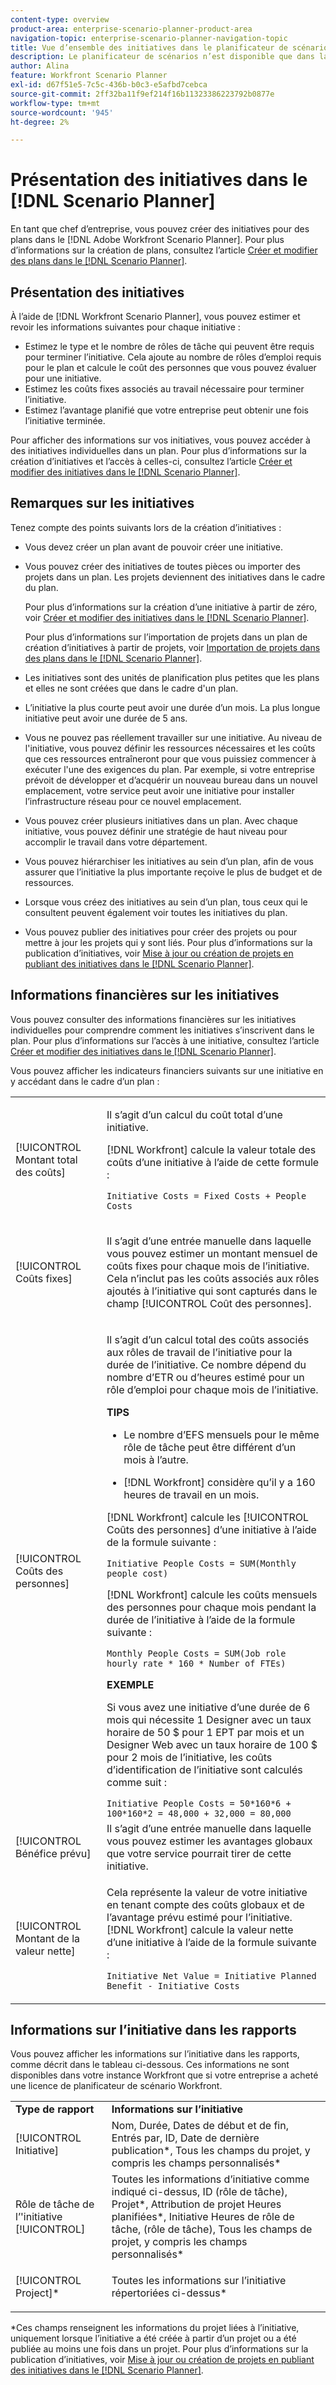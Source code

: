 ```yaml
---
content-type: overview
product-area: enterprise-scenario-planner-product-area
navigation-topic: enterprise-scenario-planner-navigation-topic
title: Vue d’ensemble des initiatives dans le planificateur de scénarios
description: Le planificateur de scénarios n’est disponible que dans la nouvelle expérience Adobe Workfront et nécessite une licence supplémentaire. Pour plus d’informations sur le planificateur de scénario Workfront, consultez la présentation du planificateur de scénario.
author: Alina
feature: Workfront Scenario Planner
exl-id: d67f51e5-7c5c-436b-b0c3-e5afbd7cebca
source-git-commit: 2ff32ba11f9ef214f16b11323386223792b0877e
workflow-type: tm+mt
source-wordcount: '945'
ht-degree: 2%

---
```


# Présentation des initiatives dans le [!DNL Scenario Planner]

En tant que chef d’entreprise, vous pouvez créer des initiatives pour des plans dans le [!DNL Adobe Workfront Scenario Planner]. Pour plus d’informations sur la création de plans, consultez l’article [Créer et modifier des plans dans le  [!DNL Scenario Planner]](../scenario-planner/create-and-edit-plans.md).

## Présentation des initiatives

À l’aide de [!DNL Workfront Scenario Planner], vous pouvez estimer et revoir les informations suivantes pour chaque initiative :

* Estimez le type et le nombre de rôles de tâche qui peuvent être requis pour terminer l’initiative. Cela ajoute au nombre de rôles d’emploi requis pour le plan et calcule le coût des personnes que vous pouvez évaluer pour une initiative.
* Estimez les coûts fixes associés au travail nécessaire pour terminer l’initiative.
* Estimez l’avantage planifié que votre entreprise peut obtenir une fois l’initiative terminée.

Pour afficher des informations sur vos initiatives, vous pouvez accéder à des initiatives individuelles dans un plan. Pour plus d’informations sur la création d’initiatives et l’accès à celles-ci, consultez l’article [Créer et modifier des initiatives dans le  [!DNL Scenario Planner]](../scenario-planner/create-and-edit-initiatives.md).

## Remarques sur les initiatives

Tenez compte des points suivants lors de la création d’initiatives :

* Vous devez créer un plan avant de pouvoir créer une initiative.
* Vous pouvez créer des initiatives de toutes pièces ou importer des projets dans un plan. Les projets deviennent des initiatives dans le cadre du plan.

  Pour plus d’informations sur la création d’une initiative à partir de zéro, voir [Créer et modifier des initiatives dans le  [!DNL Scenario Planner]](../scenario-planner/create-and-edit-initiatives.md).

  Pour plus d’informations sur l’importation de projets dans un plan de création d’initiatives à partir de projets, voir [Importation de projets dans des plans dans le  [!DNL Scenario Planner]](../scenario-planner/import-projects-to-plans.md).

* Les initiatives sont des unités de planification plus petites que les plans et elles ne sont créées que dans le cadre d&#39;un plan.
* L’initiative la plus courte peut avoir une durée d’un mois. La plus longue initiative peut avoir une durée de 5 ans.
* Vous ne pouvez pas réellement travailler sur une initiative. Au niveau de l&#39;initiative, vous pouvez définir les ressources nécessaires et les coûts que ces ressources entraîneront pour que vous puissiez commencer à exécuter l&#39;une des exigences du plan. Par exemple, si votre entreprise prévoit de développer et d’acquérir un nouveau bureau dans un nouvel emplacement, votre service peut avoir une initiative pour installer l’infrastructure réseau pour ce nouvel emplacement.
* Vous pouvez créer plusieurs initiatives dans un plan. Avec chaque initiative, vous pouvez définir une stratégie de haut niveau pour accomplir le travail dans votre département.
* Vous pouvez hiérarchiser les initiatives au sein d’un plan, afin de vous assurer que l’initiative la plus importante reçoive le plus de budget et de ressources.
* Lorsque vous créez des initiatives au sein d’un plan, tous ceux qui le consultent peuvent également voir toutes les initiatives du plan.

  <!--
  <p data-mc-conditions="QuicksilverOrClassic.Draft mode">(NOTE: this might change when we add to the access levels granularity)</p>
  -->

* Vous pouvez publier des initiatives pour créer des projets ou pour mettre à jour les projets qui y sont liés. Pour plus d’informations sur la publication d’initiatives, voir [Mise à jour ou création de projets en publiant des initiatives dans le  [!DNL Scenario Planner]](../scenario-planner/publish-scenarios-update-projects.md).

## Informations financières sur les initiatives

Vous pouvez consulter des informations financières sur les initiatives individuelles pour comprendre comment les initiatives s’inscrivent dans le plan. Pour plus d’informations sur l’accès à une initiative, consultez l’article [Créer et modifier des initiatives dans le  [!DNL Scenario Planner]](../scenario-planner/create-and-edit-initiatives.md).

Vous pouvez afficher les indicateurs financiers suivants sur une initiative en y accédant dans le cadre d’un plan :

<!--
<p>(NOTE: several instances drafted in the table below!) </p>
-->

<table style="table-layout:auto"> 
 <col> 
 <col> 
 <tbody> 
  <tr> 
   <td role="rowheader">[!UICONTROL Montant total des coûts]</td> 
   <td> <p style="font-weight: normal;">Il s’agit d’un calcul du coût total d’une initiative. </p> <p style="font-weight: normal;">[!DNL Workfront] calcule la valeur totale des coûts d’une initiative à l’aide de cette formule :</p> <p style="font-weight: normal;"><code>Initiative Costs = Fixed Costs + People Costs</code> </p> </td> 
  </tr> 
  <tr> 
   <td role="rowheader">[!UICONTROL Coûts fixes]</td> 
   <td> <p><span style="font-weight: normal;">Il s’agit d’une entrée manuelle dans laquelle vous pouvez estimer <span>un montant mensuel de coûts fixes pour chaque mois de l’initiative.</span> Cela n’inclut pas les coûts associés aux rôles ajoutés à l’initiative qui sont capturés dans le champ [!UICONTROL Coût des personnes].</span> </p> </td> 
  </tr> 
  <tr> 
   <td role="rowheader">[!UICONTROL Coûts des personnes]</td> 
   <td> <p style="font-weight: normal;">Il s’agit d’un calcul total des coûts associés aux rôles de travail de l’initiative pour la durée de l’initiative. Ce nombre dépend du nombre d’ETR ou d’heures estimé pour un rôle d’emploi pour chaque mois de l’initiative. </p> 
     <p><b>TIPS</b>  
     <ul> 
      <li> <p>Le nombre d’EFS mensuels pour le même rôle de tâche peut être différent d’un mois à l’autre.</p> </li> 
      <li> <p>[!DNL Workfront] considère qu’il y a 160 heures de travail en un mois. </p> </li> 
     </ul> 
     <p>[!DNL Workfront] calcule les [!UICONTROL Coûts des personnes] d’une initiative à l’aide de la formule suivante :</p> <p><code>Initiative People Costs = SUM(Monthly people cost)</code> </p> 
    <p> [!DNL Workfront] calcule les coûts mensuels des personnes pour chaque mois pendant la durée de l’initiative à l’aide de la formule suivante :</p> 
     <p><code>Monthly People Costs = SUM(Job role hourly rate * 160 * Number of FTEs)</code> </p> 
      <p><b>EXEMPLE</b></p>
      <p>Si vous avez une initiative d’une durée de 6 mois qui nécessite 1 Designer avec un taux horaire de 50 $ pour 1 EPT par mois et un Designer Web avec un taux horaire de 100 $ pour 2 mois de l’initiative, les coûts d’identification de l’initiative sont calculés comme suit :</p>
      <code>Initiative People Costs = 50*160*6 + 100*160*2 = 48,000 + 32,000 = 80,000</code>        
  </td> 
  </tr> 
  <tr> 
   <td role="rowheader">[!UICONTROL Bénéfice prévu]</td> 
   <td>Il s’agit d’une entrée manuelle dans laquelle vous pouvez estimer les avantages globaux que votre service pourrait tirer de cette initiative. </td> 
  </tr> 
  <tr> 
   <td role="rowheader">[!UICONTROL Montant de la valeur nette]</td> 
   <td> <p style="font-weight: normal;">Cela représente la valeur de votre initiative en tenant compte des coûts globaux et de l’avantage prévu estimé pour l’initiative. [!DNL Workfront] calcule la valeur nette d’une initiative à l’aide de la formule suivante :</p> <p style="font-weight: normal;"><code>Initiative Net Value = Initiative Planned Benefit - Initiative Costs</code> </p> </td> 
  </tr> 
 </tbody> 
</table>

<!--drafted content from People Costs:
(NOTE: drafted below)</p> 
       <p>Depending on whether the plan is set up to use FTEs or hours, Workfront uses the following formulas to calculate People Cost:</p> 
       <ul> 
        <li> <p>When using FTEs: </p> <p><code>People Costs = SUM(Job role hourly rate * Number of months in the Duration * 160 * Number of FTEs)</code>, where 160 is the total number of working hours in a month. </p> <p class="example" data-mc-autonum="<b>Example: </b>"><span class="autonumber"><span><b>Example: </b></span></span><span style="font-weight: normal;"> When estimating resources using FTEs,(NOTE: drafted and yellow and fix the rest of the sentence)
      <p>When using hours:</p> 
      <p><code>Monthly People Costs = SUM(Job role hourly rate * Number of hours estimated for an initiative)</code> </p> 
      <p>For information about setting up the plan to use hours or FTE, see <a href="../scenario-planner/create-and-edit-plans.md" class="MCXref xref">Create and edit plans in the Scenario Planner</a>.</p>-->

## Informations sur l’initiative dans les rapports

Vous pouvez afficher les informations sur l’initiative dans les rapports, comme décrit dans le tableau ci-dessous. Ces informations ne sont disponibles dans votre instance Workfront que si votre entreprise a acheté une licence de planificateur de scénario Workfront.

<table style="table-layout:auto"> 
 <col> 
 <col> 
 <tbody> 
  <tr> 
   <td><b>Type de rapport</b></td> 
   <td><b>Informations sur l’initiative</b></td> 
  </tr> 
  <tr> 
   <td>[!UICONTROL Initiative] </td> 
   <td>Nom, Durée, Dates de début et de fin, Entrés par, ID, Date de dernière publication*, Tous les champs du projet, y compris les champs personnalisés*</td> 
  </tr> 
  <tr> 
   <td>Rôle de tâche de l’'initiative [!UICONTROL]</td> 
   <td>Toutes les informations d’initiative comme indiqué ci-dessus, ID (rôle de tâche), Projet*, Attribution de projet Heures planifiées*, Initiative Heures de rôle de tâche, (rôle de tâche), Tous les champs de projet, y compris les champs personnalisés*</td> 
  </tr> 
  <tr> 
   <td><p>[!UICONTROL Project]*</p></td> 
   <td> <p>Toutes les informations sur l’initiative répertoriées ci-dessus*</p> </td> 
  </tr> 
 </tbody> 
</table>

*Ces champs renseignent les informations du projet liées à l’initiative, uniquement lorsque l’initiative a été créée à partir d’un projet ou a été publiée au moins une fois dans un projet. Pour plus d’informations sur la publication d’initiatives, voir [Mise à jour ou création de projets en publiant des initiatives dans le  [!DNL Scenario Planner]](../scenario-planner/publish-scenarios-update-projects.md).

